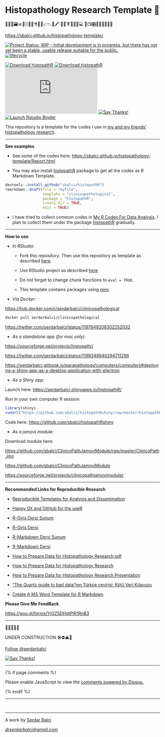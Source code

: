 
<!-- README.md is generated from README.Rmd. Please edit that file -->

# Histopathology Research Template 🔬

🔬👀📑🗃📊🏨🗄📇📖⚗📝🎶📈📉📃🖍 🔬🔬🏋🚴🚙👨💻 📸📺🎛🔭🔬💊🔐🍫🌸

<https://sbalci.github.io/histopathology-template/>

<!-- badges: start -->

<!-- [![CRAN_Release_Badge](http://www.r-pkg.org/badges/version-ago/histopathology-template)](https://CRAN.R-project.org/package=histopathology-template) -->

[![Project Status: WIP – Initial development is in progress, but there
has not yet been a stable, usable release suitable for the
public.](https://www.repostatus.org/badges/latest/wip.svg)](https://www.repostatus.org/#wip)
[![lifecycle](https://img.shields.io/badge/lifecycle-experimental-orange.svg)](https://www.tidyverse.org/lifecycle/)
<!-- [![Travis Build Status](https://travis-ci.com/sbalci/histopathology-template.svg?branch=master)](https://travis-ci.com/sbalci/histopathology-template) -->
<!-- [![codecov](https://codecov.io/gh/sbalci/histopathology-template/branch/master/graph/badge.svg)](https://codecov.io/gh/sbalci/histopathology-template) -->
<!-- [![Appveyor Build status](https://ci.appveyor.com/api/projects/status/1cxwgpgfi1x9vcdc?svg=true)](https://ci.appveyor.com/project/sbalci/histopathology-template) -->
<!-- [![Coverage Status](https://coveralls.io/repos/github/sbalci/histopathology-template/badge.svg?branch=master)](https://coveralls.io/github/sbalci/histopathology-template?branch=master) -->
<!-- [![CircleCI](https://circleci.com/gh/sbalci/histopathology-template.svg?style=svg)](https://circleci.com/gh/sbalci/histopathology-template) -->
<!-- [![Requirements Status](https://requires.io/github/sbalci/histopathology-template/requirements.svg?branch=master)](https://requires.io/github/sbalci/histopathology-template/requirements/?branch=master) -->
<!-- [![Libraries.io dependency status for GitHub repo](https://img.shields.io/librariesio/github/sbalci/histopathology-template.svg)](https://libraries.io/github/sbalci/histopathology-template) -->
<!-- [![CodeFactor](https://www.codefactor.io/repository/github/sbalci/histopathology-template/badge)](https://www.codefactor.io/repository/github/sbalci/histopathology-template) -->
<!-- [![DepShield Badge](https://depshield.sonatype.org/badges/sbalci/histopathology-template/depshield.svg)](https://depshield.github.io) -->
<!-- [![GuardRails badge](https://badges.guardrails.io/sbalci/histopathology-template.svg?token=13e00877a2660679719002a221904a94ad23d9cf7d31e176ad96aeabe1987be8)](https://dashboard.guardrails.io/default/gh/sbalci/histopathology-template) -->
<!-- [![GitHub last commit](https://img.shields.io/github/last-commit/sbalci/histopathology-template.svg)](https://github.com/sbalci/histopathology-template/commits/master) -->
<!-- [![Daily downloads badge](https://cranlogs.r-pkg.org/badges/last-day/histopathology-template?color=blue)](https://CRAN.R-project.org/package=histopathology-template) -->

<!-- [![GitHub version](https://img.shields.io/badge/GitHub-0.0.0.9000-orange.svg?style=flat-square)](https://github.com/sbalci/histopathology-template/) -->

<!-- [![GitHub issues](https://img.shields.io/github/issues/sbalci/histopathology-template.svg)](https://github.com/sbalci/histopathology-template/issues) -->

<!-- [![GitHub code size in bytes](https://img.shields.io/github/languages/code-size/sbalci/histopathology-template.svg)](https://github.com/sbalci/histopathology-template) -->

<!-- [![GitHub forks](https://img.shields.io/github/forks/sbalci/histopathology-template.svg)](https://github.com/sbalci/histopathology-template/network) -->

<!-- [![GitHub stars](https://img.shields.io/github/stars/sbalci/histopathology-template.svg)](https://github.com/sbalci/histopathology-template/stargazers) -->

<!-- [![Website](https://img.shields.io/badge/website-histopathology-template-orange.svg?colorB=E91E63)](https://sbalci.github.io/histopathology-template/) -->

<!-- [![HitCount](http://hits.dwyl.io/sbalci/histopathology-template.svg)](http://hits.dwyl.io/sbalci/histopathology-template) -->

<!-- [![Twitter](https://img.shields.io/twitter/url/https/github.com/sbalci/histopathology-template.svg?style=social)](https://twitter.com/intent/tweet?text=%23rstats%20codes%20for%20histopathology%20research%20by%20@serdarbalci&url=https%3A%2F%2Fgithub.com%2Fsbalci%2Fhistopathology-template) -->

<!-- ![GitHub](https://img.shields.io/github/license/sbalci/histopathology-template.svg) -->

<!-- [![contributions welcome](https://img.shields.io/badge/contributions-welcome-brightgreen.svg?style=flat)](https://github.com/sbalci/histopathology-template/issues) -->

[![Download
histopathR](https://a.fsdn.com/con/app/sf-download-button)](https://sourceforge.net/projects/histopathr/files/latest/download)
[![Download
histopathR](https://img.shields.io/sourceforge/dt/histopathr.svg)](https://sourceforge.net/projects/histopathr/files/latest/download)
[![Download
histopathR](https://sourceforge.net/sflogo.php?type=13&group_id=3161064)](https://sourceforge.net/p/histopathr/)
[![Say
Thanks\!](https://img.shields.io/badge/Say%20Thanks-!-1EAEDB.svg)](https://saythanks.io/to/sbalci)
[![Launch Rstudio
Binder](http://mybinder.org/badge_logo.svg)](https://mybinder.org/v2/gh/sbalci/histopathology-template/master?urlpath=rstudio)
<!-- badges: end -->

This repository is a template for the codes I use in [my and my friends’
histopathology
research](https://sbalci.github.io/cv/SerdarBalciMDPathologist.html).

-----

**See examples**

  - See some of the codes here:
    <https://sbalci.github.io/histopathology-template/Report.html>

  - You may also install
    [histopathR](https://sbalci.github.io/histopathR/) package to get
    all the codes as R Markdown Template.

<!-- end list -->

``` r
devtools::install_github("sbalci/histopathR")
rmarkdown::draft(file = "myfile",
                 template = "clinicopathological",
                 package = "histopathR",
                 create_dir = TRUE,
                 edit = TRUE)
```

  - I have tried to collect common codes in [My R Codes For Data
    Analysis](https://sbalci.github.io/MyRCodesForDataAnalysis/). I plan
    to collect them under the package
    [histopathR](https://sbalci.github.io/histopathR/) gradually.

-----

**How to use**

  - *In RStudio:*
    
      - Fork this repository. Then use this repository as template as
        described
        [here](https://help.github.com/en/articles/creating-a-repository-from-a-template).
    
      - Use RStudio project as described
        [here](https://happygitwithr.com/existing-github-first.html#new-rstudio-project-via-git-clone-1).
    
      - Do not forget to change chunk functions to `eval = TRUE`.
    
      - This template contains packages using
        [renv](https://rstudio.github.io/renv/articles/renv.html).

  - *Via Docker:*

<https://hub.docker.com/r/serdarbalci/clinicopathological>

``` bash
docker pull serdarbalci/clinicopathological
```

<https://twitter.com/serdarbalci/status/1197849208302252032>

  - *As a standalone app (for mac only):*

<https://sourceforge.net/projects/histopathr/>

<https://twitter.com/serdarbalci/status/1198348640294711296>

<https://serdarbalci.gitbook.io/parapathology/computers/computers#deploying-a-shiny-app-as-a-desktop-application-with-electron>

  - *As a Shiny app:*

Launch here: <https://serdarbalci.shinyapps.io/histopathR/>

Run in your own computer R session:

``` r
library(shiny)
runUrl("https://github.com/sbalci/histopathRshiny/raw/master/histopathRshiny.tar")
```

Code here: <https://github.com/sbalci/histopathRshiny>

  - *As a jamovi module:*

Download module here:

<https://github.com/sbalci/ClinicoPathJamoviModule/raw/master/ClinicoPath.jmo>

<https://github.com/sbalci/ClinicoPathJamoviModule>

<https://sourceforge.net/projects/clinicopathjamovimodule/>

-----

**Recommended Links for Reproducible Research**

  - [Reproducible Templates for Analysis and
    Dissemination](https://www.coursera.org/learn/reproducible-templates-analysis/home/info)

  - [Happy Git and GitHub for the useR](https://happygitwithr.com/)

  - [R-Giris Dersi
    Sunum](https://sbalci.github.io/MyRCodesForDataAnalysis/R-Giris.html)

  - [R-Giris
    Dersi](https://sbalci.github.io/MyRCodesForDataAnalysis/R-Giris.nb.html)

  - [R-Markdown Dersi
    Sunum](https://sbalci.github.io/MyRCodesForDataAnalysis/R-Markdown.nb.html)

  - [R-Markdown
    Dersi](https://sbalci.github.io/MyRCodesForDataAnalysis/R-Markdown.html)

  - [How to Prepare Data for Histopathology Research
    pdf](https://sbalci.github.io/MyRCodesForDataAnalysis/How-to-Prepare-Data-for-Histopathology-Research.pdf)

  - [How to Prepare Data for Histopathology
    Research](https://sbalci.github.io/MyRCodesForDataAnalysis/How-to-Prepare-Data-for-Histopathology-Research.nb.html)

  - [How to Prepare Data for Histopathology Research
    Presentation](https://sbalci.github.io/MyRCodesForDataAnalysis/How-to-Prepare-Data-for-Histopathology-Research.html)

  - [“The Quartz guide to bad data”nın Türkçe çevirisi: Kötü Veri
    Kılavuzu](https://sbalci.github.io/Kotu-Veri-Kilavuzu/)

  - [Create A MS Word Template for R
    Markdown](https://vimeo.com/110804387)

**Please Give Me FeedBack**

<https://goo.gl/forms/YjGZ5DHgtPlR1RnB3>

-----

🔬🔬🔬🔬🔬

UNDER CONSTRUCTION 🛠⛔️⚠️🔩

<!-- https://sbalci.github.io/histopathology-template/ -->

<a class="twitter-follow-button" data-show-count="false" href="https://twitter.com/serdarbalci">Follow
@serdarbalci</a>

<script async src="https://platform.twitter.com/widgets.js" charset="utf-8"></script>

<!-- [![contributions welcome](https://img.shields.io/badge/contributions-welcome-brightgreen.svg?style=flat)](https://github.com/sbalci/histopathology-template/issues) -->

[![Say
Thanks\!](https://img.shields.io/badge/Say%20Thanks-!-1EAEDB.svg)](https://saythanks.io/to/sbalci)
<!-- [![HitCount](http://hits.dwyl.io/sbalci/histopathology-template.svg)](http://hits.dwyl.io/sbalci/histopathology-template) -->

<!-- --- -->

<!-- 🔬 **I plan to collect codes for future research. I will add some small functions.**   -->

<!-- - Methods to import and prepare data for analysis.   -->

<!-- - Descriptive statistics.   -->

<!-- - Hypothesis tests.   -->

<!-- - Survival analysis.   -->

<!-- - Regression analysis.   -->

<!-- - Cluster analysis.   -->

<!-- 🔬 **I plan to make template files to form when loading the package.**   -->

<!-- 🔬 **I plan two tutorial files as vignettes:**   -->

<!-- - How to prepare data for histopathological research   -->

<!-- - How to analyse data for histopathological research   -->

-----

{% if page.comments %}

<script id="dsq-count-scr" src="//https-sbalci-github-io.disqus.com/count.js" async></script>

<div id="disqus_thread">

</div>

<script>

/**
*  RECOMMENDED CONFIGURATION VARIABLES: EDIT AND UNCOMMENT THE SECTION BELOW TO INSERT DYNAMIC VALUES FROM YOUR PLATFORM OR CMS.
*  LEARN WHY DEFINING THESE VARIABLES IS IMPORTANT: https://disqus.com/admin/universalcode/#configuration-variables*/
/*
var disqus_config = function () {
this.page.url = PAGE_URL;  // Replace PAGE_URL with your page's canonical URL variable
this.page.identifier = PAGE_IDENTIFIER; // Replace PAGE_IDENTIFIER with your page's unique identifier variable
};
*/
(function() { // DON'T EDIT BELOW THIS LINE
var d = document, s = d.createElement('script');
s.src = 'https://https-sbalci-github-io.disqus.com/embed.js';
s.setAttribute('data-timestamp', +new Date());
(d.head || d.body).appendChild(s);
})();
</script>

<noscript>

Please enable JavaScript to view the
<a href="https://disqus.com/?ref_noscript">comments powered by
Disqus.</a>

</noscript>

{% endif %}

-----

 

<hr />

<p style="text-align: center;">

A work by <a href="https://github.com/sbalci/">Serdar Balci</a>

</p>

<p style="text-align: center;">

<span style="color: #808080;"><em><drserdarbalci@gmail.com></em></span>

</p>

<!-- Add icon library -->

<link rel="stylesheet" href="https://cdnjs.cloudflare.com/ajax/libs/font-awesome/4.7.0/css/font-awesome.min.css">
<!-- Add font awesome icons -->

<p style="text-align: center;">

<a href="https://twitter.com/serdarbalci" class="fa fa-twitter"></a>
<a href="https://www.linkedin.com/in/serdar-balci-md-pathologist/" class="fa fa-linkedin"></a>
<a href="https://github.com/sbalci/" class="fa fa-github"></a>

</p>
